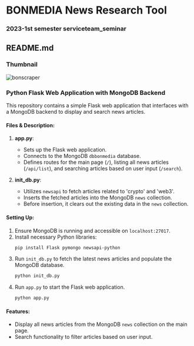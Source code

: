 # BONMEDIA News Research Tool
### 2023-1st semester serviceteam_seminar
## README.md
### Thumbnail
![bonscraper](https://github.com/hongvincent/BONMEDIA-News-Research-Tool/assets/114135756/1e3ffa21-beff-4446-b936-61f5e50b8ce1)

### Python Flask Web Application with MongoDB Backend

This repository contains a simple Flask web application that interfaces with a MongoDB backend to display and search news articles.

#### Files & Description:

1. **app.py**: 
   - Sets up the Flask web application.
   - Connects to the MongoDB `dbbonmedia` database.
   - Defines routes for the main page (`/`), listing all news articles (`/api/list`), and searching articles based on user input (`/search`).

2. **init_db.py**: 
   - Utilizes `newsapi` to fetch articles related to 'crypto' and 'web3'.
   - Inserts the fetched articles into the MongoDB `news` collection.
   - Before insertion, it clears out the existing data in the `news` collection.

#### Setting Up:

1. Ensure MongoDB is running and accessible on `localhost:27017`.
2. Install necessary Python libraries:
   ```bash
   pip install Flask pymongo newsapi-python
   ```
3. Run `init_db.py` to fetch the latest news articles and populate the MongoDB database.
   ```bash
   python init_db.py
   ```
4. Run `app.py` to start the Flask web application.
   ```bash
   python app.py
   ```

#### Features:

- Display all news articles from the MongoDB `news` collection on the main page.
- Search functionality to filter articles based on user input.

